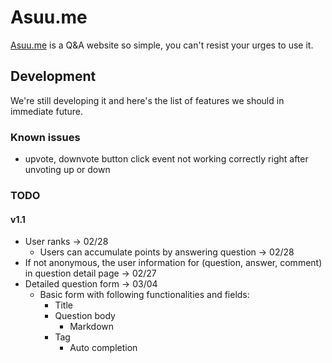 # Asuu.me
<!-- [![License](https://poser.pugx.org/automattic/jetpack/license.svg)](https://www.gnu.org/licenses/gpl-2.0.html)
[![Code Climate](https://codeclimate.com/github/Automattic/jetpack/badges/gpa.svg)](https://codeclimate.com/github/Automattic/jetpack) -->
[Asuu.me](https://asuu.me/) is a Q&A website so simple, you can't resist your urges to use it.

## Development

We're still developing it and here's the list of features we should in immediate future.

### Known issues
* upvote, downvote button click event not working correctly right after unvoting up or down

### TODO

#### v1.1
* User ranks -> 02/28
  * Users can accumulate points by answering question -> 02/28
* If not anonymous, the user information for (question, answer, comment) in question detail page -> 02/27
* Detailed question form -> 03/04
  * Basic form with following functionalities and fields:
    * Title
    * Question body
      * Markdown
    * Tag
      * Auto completion
